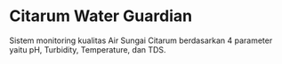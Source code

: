 # Citarum Water Guardian
Sistem monitoring kualitas Air Sungai Citarum berdasarkan 4 parameter yaitu pH, Turbidity, Temperature, dan TDS.
